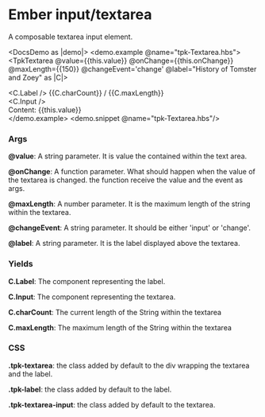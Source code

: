 # Ember input/textarea

A composable textarea input element.

<DocsDemo as |demo|>
  <demo.example @name="tpk-Textarea.hbs">
      <TpkTextarea
        @value={{this.value}}
        @onChange={{this.onChange}}
        @maxLength={{150}}
        @changeEvent='change'
        @label="History of Tomster and Zoey"
      as |C|>
          <div>
            <C.Label />
            <span class="text-area-count">
              {{C.charCount}} / {{C.maxLength}}
            </span>
          </div>
          <C.Input />
      </TpkTextarea>
      <div>
        Content: {{this.value}}
      </div>
  </demo.example>
  <demo.snippet @name="tpk-Textarea.hbs"/>
</DocsDemo>

### Args

**@value**: A string parameter. It is value the contained within the text area.

**@onChange**: A function parameter. What should happen when the value of the textarea is changed.
the function receive the value and the event as args.

**@maxLength**: A number parameter. It is the maximum length of the string within the textarea.

**@changeEvent**: A string parameter. It should be either 'input' or 'change'.

**@label**: A string parameter. It is the label displayed above the textarea.

### Yields

**C.Label**: The component representing the label.

**C.Input**: The component representing the textarea.

**C.charCount**: The current length of the String within the textarea

**C.maxLength**: The maximum length of the String within the textarea 

### CSS

**.tpk-textarea**: the class added by default to the div wrapping the textarea and the label. 

**.tpk-label**: the class added by default to the label.

**.tpk-textarea-input**: the class added by default to the textarea.

